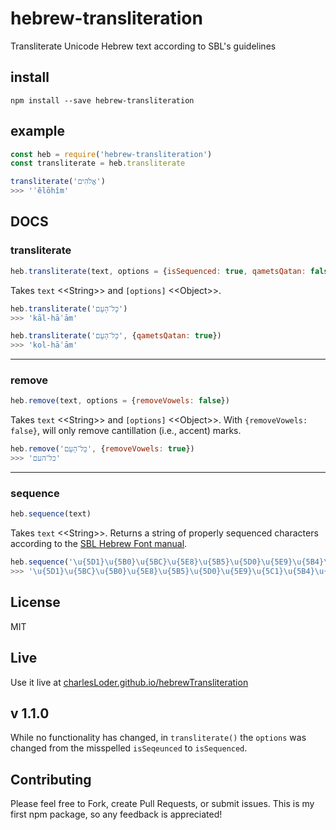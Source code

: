 # hebrew-transliteration
Transliterate Unicode Hebrew text according to SBL's guidelines

## install
`npm install --save hebrew-transliteration`

## example
```javascript
const heb = require('hebrew-transliteration')
const transliterate = heb.transliterate

transliterate('אֱלֹהִים')
>>> 'ʾĕlōhîm'
```

## DOCS

### transliterate
```javascript 
heb.transliterate(text, options = {isSequenced: true, qametsQatan: false})
```
Takes `text` \<\<String\>\> and `[options]` \<\<Object\>\>.

```javascript
heb.transliterate('כָּל־הָעָם')
>>> 'kāl-hāʿām'

heb.transliterate('כָּל־הָעָם', {qametsQatan: true})
>>> 'kol-hāʿām'
```
---

### remove
```javascript
heb.remove(text, options = {removeVowels: false})
```
Takes `text` \<\<String\>\> and `[options]` \<\<Object\>\>. With `{removeVowels: false}`, will only remove cantillation (i.e., accent) marks.

```javascript
heb.remove('כָּל־הָעָם', {removeVowels: true})
>>> 'כל־העם'
```

---
### sequence
```javascript
heb.sequence(text)
```
Takes `text` \<\<String\>\>. Returns a string of properly sequenced characters according to the [SBL Hebrew Font manual](https://www.sbl-site.org/Fonts/SBLHebrewUserManual1.5x.pdf).
```javascript
heb.sequence('\u{5D1}\u{5B0}\u{5BC}\u{5E8}\u{5B5}\u{5D0}\u{5E9}\u{5B4}\u{5C1}\u{596}\u{5D9}\u{5EA}')
>>> '\u{5D1}\u{5BC}\u{5B0}\u{5E8}\u{5B5}\u{5D0}\u{5E9}\u{5C1}\u{5B4}\u{596}\u{5D9}\u{5EA}'
```
## License
MIT

## Live
Use it live at [charlesLoder.github.io/hebrewTransliteration](https://charlesloder.github.io/hebrewTransliteration/index.html)

## v 1.1.0
While no functionality has changed, in `transliterate()` the `options` was changed from the misspelled `isSeqeunced` to `isSequenced`.

## Contributing
Please feel free to Fork, create Pull Requests, or submit issues. This is my first npm package, so any feedback is appreciated!